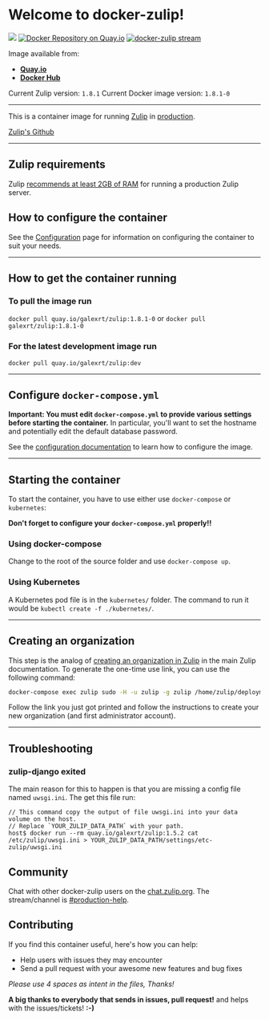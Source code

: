 # Welcome to docker-zulip!

[![](https://images.microbadger.com/badges/image/galexrt/zulip.svg)](https://microbadger.com/images/galexrt/zulip "Get your own image badge on microbadger.com")
[![Docker Repository on Quay.io](https://quay.io/repository/galexrt/zulip/status "Docker Repository on Quay.io")](https://quay.io/repository/galexrt/zulip)
[![**docker-zulip** stream](https://img.shields.io/badge/zulip-join_chat-brightgreen.svg)](https://chat.zulip.org/#narrow/stream/backend/topic/docker)

Image available from:
* [**Quay.io**](https://quay.io/repository/galexrt/zulip)
* [**Docker Hub**](https://hub.docker.com/r/galexrt/zulip)

Current Zulip version: `1.8.1`
Current Docker image version: `1.8.1-0`

***

This is a container image for running [Zulip](https://zulipchat.com) in
[production](https://zulip.readthedocs.io/en/latest/production/overview.html).

[Zulip's Github](https://github.com/zulip/zulip)

***

## Zulip requirements

Zulip
[recommends at least 2GB of RAM](https://zulip.readthedocs.io/en/latest/production/requirements.html)
for running a production Zulip server.

## How to configure the container

See the
[Configuration](https://github.com/Galexrt/docker-zulip/wiki/Configuration)
page for information on configuring the container to suit your needs.

***

## How to get the container running
### To pull the image run
`docker pull quay.io/galexrt/zulip:1.8.1-0`
or
`docker pull galexrt/zulip:1.8.1-0`

### For the latest development image run
`docker pull quay.io/galexrt/zulip:dev`

***

## Configure `docker-compose.yml`

**Important: You must edit `docker-compose.yml` to provide various
settings before starting the container.**  In particular, you'll want
to set the hostname and potentially edit the default database password.

See the
[configuration documentation](https://github.com/galexrt/docker-zulip/wiki/Configuration)
to learn how to configure the image.

***

## Starting the container
To start the container, you have to use either use `docker-compose` or `kubernetes`:

**Don't forget to configure your `docker-compose.yml` properly!!**

### Using docker-compose
Change to the root of the source folder and use `docker-compose up`.

### Using Kubernetes
A Kubernetes pod file is in the `kubernetes/` folder. The command to run it would be `kubectl create -f ./kubernetes/`.

***

## Creating an organization

This step is the analog of
[creating an organization in Zulip](https://zulip.readthedocs.io/en/latest/production/install.html#step-3-create-a-zulip-organization-and-log-in)
in the main Zulip documentation.  To generate the one-time use link,
you can use the following command:

```bash
docker-compose exec zulip sudo -H -u zulip -g zulip /home/zulip/deployments/current/manage.py generate_realm_creation_link
```

Follow the link you just got printed and follow the instructions to
create your new organization (and first administrator account).

***

## Troubleshooting
### zulip-django exited
The main reason for this to happen is that you are missing a config file named `uwsgi.ini`.
The get this file run:
```
// This command copy the output of file uwsgi.ini into your data volume on the host.
// Replace `YOUR_ZULIP_DATA_PATH` with your path.
host$ docker run --rm quay.io/galexrt/zulip:1.5.2 cat /etc/zulip/uwsgi.ini > YOUR_ZULIP_DATA_PATH/settings/etc-zulip/uwsgi.ini
```

## Community

Chat with other docker-zulip users on the
[chat.zulip.org](https://chat.zulip.org/). The stream/channel is
[#production-help](https://chat.zulip.org/#narrow/stream/31-production-help).

## Contributing

If you find this container useful, here's how you can help:

* Help users with issues they may encounter
* Send a pull request with your awesome new features and bug fixes

_Please use 4 spaces as intent in the files, Thanks!_

**A big thanks to everybody that sends in issues, pull request!** and helps with the issues/tickets! **:-)**
